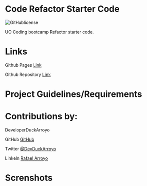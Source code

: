 # Code Refactor Starter Code

![GitHublicense](https://img.shields.io/npm/l/express?style=for-the-badge)

UO Coding bootcamp Refactor starter code.

# Links

Github Pages [Link](https://duckarroyo.github.io/Challenge1/)

Github Repository [Link](https://github.com/DuckArroyo/Challenge1)

# Project Guidelines/Requirements


# Contributions by:

DeveloperDuckArroyo

GitHub [GitHub](https://github.com/DuckArroyo)

Twitter [@DevDuckArroyo](https://twitter.com/DevDuckArroyo)

LinkeIn [Rafael Arroyo](https://www.linkedin.com/in/duckarroyo/)

# Screnshots
